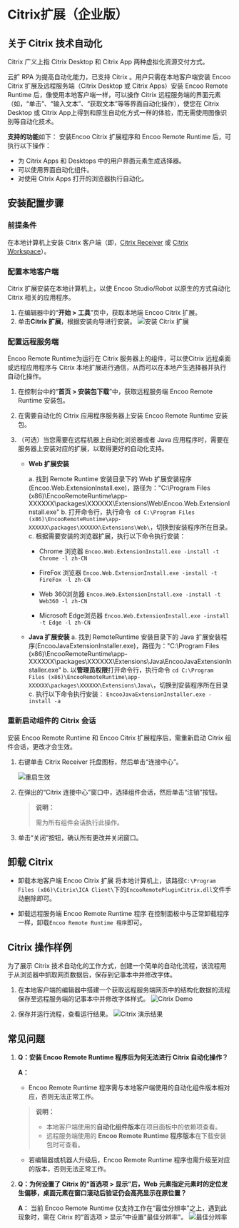 # Citrix扩展（企业版）

## 关于 Citrix 技术自动化

Citrix 广义上指 Citrix Desktop 和 Citrix App 两种虚拟化资源交付方式。

云扩 RPA 为提高自动化能力，已支持 Citrix 。用户只需在本地客户端安装 Encoo Citrix 扩展及远程服务端（Citrix Desktop 或 Citrix Apps）安装 Encoo Remote Runtime 后，像使用本地客户端一样，可以操作 Citrix 远程服务端的界面元素（如，“单击”、“输入文本”、“获取文本”等等界面自动化操作），使您在 Citrix Desktop 或 Citrix App上得到和原生自动化方式一样的体验，而无需使用图像识别等自动化技术。

**支持的功能**如下：
安装Encoo Citrix 扩展程序和 Encoo Remote Runtime 后，可执行以下操作：

- 为 Citrix Apps 和 Desktops 中的用户界面元素生成选择器。
- 可以使用界面自动化组件。
- 对使用 Citrix Apps 打开的浏览器执行自动化。

## 安装配置步骤

### 前提条件

在本地计算机上安装 Citrix 客户端（即，[Citrix Receiver](https://www.citrix.com/downloads/citrix-receiver/) 或 [Citrix Workspace](https://www.citrix.com/downloads/workspace-app/)）。

### 配置本地客户端

Citrix 扩展安装在本地计算机上，以使 Encoo Studio/Robot 以原生的方式自动化 Citrix 相关的应用程序。

1. 在编辑器中的“**开始 > 工具**”页中，获取本地端 Encoo Citrix 扩展。
2. 单击**Citrix 扩展**，根据安装向导进行安装。
   ![安装 Citrix 扩展](https://docimages.blob.core.chinacloudapi.cn/images/Studio/Extensions/citrixpath20210107.png)

### 配置远程服务端

Encoo Remote Runtime为运行在 Citrix 服务器上的组件，可以使Citrix 远程桌面或远程应用程序与 Citrix 本地扩展进行通信，从而可以在本地产生选择器并执行自动化操作。

1. 在控制台中的“**首页 > 安装包下载**”中，获取远程服务端 Encoo Remote Runtime 安装包。
2. 在需要自动化的 Citrix 应用程序服务器上安装 Encoo Remote Runtime 安装包。
3. （可选）当您需要在远程机器上自动化浏览器或者 Java 应用程序时，需要在服务器上安装对应的扩展，以取得更好的自动化支持。

    - **Web 扩展安装**
 
      a. 找到 Remote Runtime 安装目录下的 Web 扩展安装程序(Encoo.Web.ExtensionInstall.exe)，路径为："C:\Program Files (x86)\EncooRemoteRuntime\app-XXXXXX\packages\XXXXXX\Extensions\Web\Encoo.Web.ExtensionInstall.exe"
      b. 打开命令行，执行命令` cd C:\Program Files (x86)\EncooRemoteRuntime\app-XXXXXX\packages\XXXXXX\Extensions\Web\`，切换到安装程序所在目录。
      c. 根据需要安装的浏览器扩展，执行以下命令执行安装：
       - Chrome 浏览器
           `Encoo.Web.ExtensionInstall.exe -install -t Chrome -l zh-CN`
       - FireFox 浏览器
            `Encoo.Web.ExtensionInstall.exe -install -t FireFox -l zh-CN`
       - Web 360浏览器
            `Encoo.Web.ExtensionInstall.exe -install -t Web360 -l zh-CN`

       - Microsoft Edge浏览器
            `Encoo.Web.ExtensionInstall.exe -install -t Edge -l zh-CN`

    - **Java 扩展安装**
      a. 找到 RemoteRuntime 安装目录下的 Java 扩展安装程序(EncooJavaExtensionInstaller.exe)，路径为："C:\Program Files (x86)\EncooRemoteRuntime\app-XXXXXX\packages\XXXXXX\Extensions\Java\EncooJavaExtensionInstaller.exe"
      b. 以**管理员权限**打开命令行，执行命令 `cd C:\Program Files (x86)\EncooRemoteRuntime\app-XXXXXX\packages\XXXXXX\Extensions\Java\`，切换到安装程序所在目录
      c. 执行以下命令执行安装：
        `EncooJavaExtensionInstaller.exe -install -a`

### 重新启动组件的 Citrix 会话

安装 Encoo Remote Runtime 和 Encoo Citrix 扩展程序后，需重新启动 Citrix 组件会话，更改才会生效。

1. 右键单击 Citrix Receiver 托盘图标，然后单击“连接中心”。

    ![重启生效](https://docimages.blob.core.chinacloudapi.cn/images/Studio/Extensions/citrixreceiver20210107.png)

2. 在弹出的“Citrix 连接中心”窗口中，选择组件会话，然后单击“注销”按钮。

   >**说明：**
   >
   >需为所有组件会话执行此操作。

3. 单击“关闭”按钮，确认所有更改并关闭窗口。

## 卸载 Citrix

- 卸载本地客户端 Encoo Citrix 扩展
  将本地计算机上，该路径`C:\Program Files (x86)\Citrix\ICA Client\`下的`EncooRemotePluginCitrix.dll`文件手动删除即可。

- 卸载远程服务端 Encoo Remote Runtime 程序
  在控制面板中与正常卸载程序一样，卸载`Encoo Remote Runtime 程序`即可。

## Citrix 操作样例

为了展示 Citrix 技术自动化的工作方式，创建一个简单的自动化流程，该流程用于从浏览器中抓取网页数据后，保存到记事本中并修改字体。

1. 在本地客户端的编辑器中搭建一个获取远程服务端网页中的结构化数据的流程保存至远程服务端的记事本中并修改字体样式。
![Citrix Demo](https://docimages.blob.core.chinacloudapi.cn/images/Studio/Extensions/citrixdemo20210108.png)

2. 保存并运行流程，查看运行结果。
![Citrix 演示结果](https://docimages.blob.core.chinacloudapi.cn/images/Studio/Extensions/citrixdemoresult20210108.png)

## 常见问题

1. **Q：安装 Encoo Remote Runtime 程序后为何无法进行 Citrix 自动化操作？**

    **A：**

    - Encoo Remote Runtime 程序需与本地客户端使用的自动化组件版本相对应，否则无法正常工作。
    >**说明：**
    >
    >- 本地客户端使用的**自动化组件版本**在项目面板中的依赖项查看。
    >- 远程服务端使用的 **Encoo Remote Runtime 程序版本**在下载安装包时可查看。

    - 若编辑器或机器人升级后，Encoo Remote Runtime 程序也需升级至对应的版本，否则无法正常工作。

2. **Q：为何设置了 Citrix 的“首选项 > 显示”后，Web 元素指定元素时的定位发生偏移，桌面元素在窗口滚动后验证仍会高亮显示在原位置？**

   **A：** 当前 Encoo Remote Runtime 仅支持工作在“最佳分辨率”之上，遇到此现象时，需在 Citrix 的“首选项 > 显示”中设置"最佳分辨率"。
   ![最佳分辨率](https://docimages.blob.core.chinacloudapi.cn/images/Studio/Extensions/citrixproblem20210108.png)

